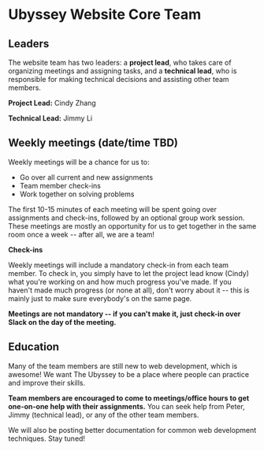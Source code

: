 # Ubyssey Website Core Team

## Leaders

The website team has two leaders: a **project lead**, who takes care of organizing meetings and assigning tasks, and a **technical lead**, who is responsible for making technical decisions and assisting other team members. 

**Project Lead:** Cindy Zhang

**Technical Lead:** Jimmy Li

## Weekly meetings (date/time TBD)

Weekly meetings will be a chance for us to:
- Go over all current and new assignments
- Team member check-ins
- Work together on solving problems

The first 10-15 minutes of each meeting will be spent going over assignments and check-ins, followed by an optional group work session. These meetings are mostly an opportunity for us to get together in the same room once a week -- after all, we are a team!

**Check-ins**

Weekly meetings will include a mandatory check-in from each team member. To check in, you simply have to let the project lead know (Cindy) what you're working on and how much progress you've made. If you haven't made much progress (or none at all), don't worry about it -- this is mainly just to make sure everybody's on the same page.

**Meetings are not mandatory -- if you can't make it, just check-in over Slack on the day of the meeting.**

## Education

Many of the team members are still new to web development, which is awesome! We want The Ubyssey to be a place where people can practice and improve their skills. 

**Team members are encouraged to come to meetings/office hours to get one-on-one help with their assignments.** You can seek help from Peter, Jimmy (technical lead), or any of the other team members.

We will also be posting better documentation for common web development techniques. Stay tuned!
